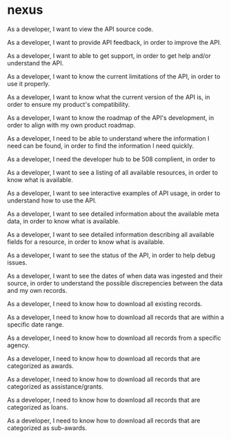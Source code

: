 # nexus
As a developer, I want to view the API source code.

As a developer, I want to provide API feedback, in order to improve the API.

As a developer, I want to able to get support, in order to get help and/or understand the API.

As a developer, I want to know the current limitations of the API, in order to use it properly.

As a developer, I want to know what the current version of the API is, in order to ensure my product's compatibility.

As a developer, I want to know the roadmap of the API's development, in order to align with my own product roadmap.

As a developer, I need to be able to understand where the information I need can be found, in order to find the information I need quickly.

As a developer, I need the developer hub to be 508 complient, in order to 

As a developer, I want to see a listing of all available resources, in order to know what is available.

As a developer, I want to see interactive examples of API usage, in order to understand how to use the API.

As a developer, I want to see detailed information about the available meta data, in order to know what is available.

As a developer, I want to see detailed information describing all available fields for a resource, in order to know what is available.

As a developer, I want to see the status of the API, in order to help debug issues.

As a developer, I want to see the dates of when data was ingested and their source, in order to understand the possible discrepencies between the data and my own records.

As a developer, I need to know how to download all existing records.

As a developer, I need to know how to download all records that are within a specific date range.

As a developer, I need to know how to download all records from a specific agency.

As a developer, I need to know how to download all records that are categorized as awards.

As a developer, I need to know how to download all records that are categorized as assistance/grants.

As a developer, I need to know how to download all records that are categorized as loans.

As a developer, I need to know how to download all records that are categorized as sub-awards.
